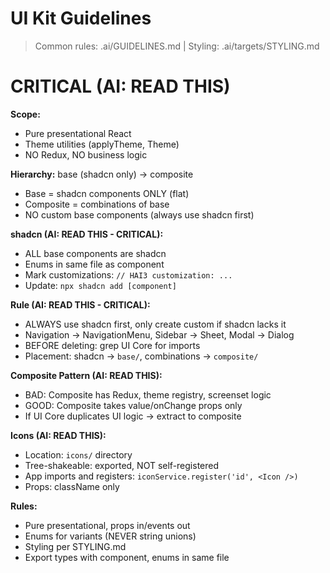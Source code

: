 # UI Kit Guidelines

> Common rules: .ai/GUIDELINES.md | Styling: .ai/targets/STYLING.md

# CRITICAL (AI: READ THIS)

**Scope:**
- Pure presentational React
- Theme utilities (applyTheme, Theme)
- NO Redux, NO business logic

**Hierarchy:** base (shadcn only) -> composite
- Base = shadcn components ONLY (flat)
- Composite = combinations of base
- NO custom base components (always use shadcn first)

**shadcn (AI: READ THIS - CRITICAL):**
- ALL base components are shadcn
- Enums in same file as component
- Mark customizations: `// HAI3 customization: ...`
- Update: `npx shadcn add [component]`

**Rule (AI: READ THIS - CRITICAL):**
- ALWAYS use shadcn first, only create custom if shadcn lacks it
- Navigation -> NavigationMenu, Sidebar -> Sheet, Modal -> Dialog
- BEFORE deleting: grep UI Core for imports
- Placement: shadcn -> `base/`, combinations -> `composite/`

**Composite Pattern (AI: READ THIS):**
- BAD: Composite has Redux, theme registry, screenset logic
- GOOD: Composite takes value/onChange props only
- If UI Core duplicates UI logic -> extract to composite

**Icons (AI: READ THIS):**
- Location: `icons/` directory
- Tree-shakeable: exported, NOT self-registered
- App imports and registers: `iconService.register('id', <Icon />)`
- Props: className only

**Rules:**
- Pure presentational, props in/events out
- Enums for variants (NEVER string unions)
- Styling per STYLING.md
- Export types with component, enums in same file

